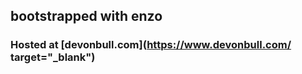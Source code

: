 ## bootstrapped with enzo

### Hosted at [devonbull.com](https://www.devonbull.com/ target="_blank")
